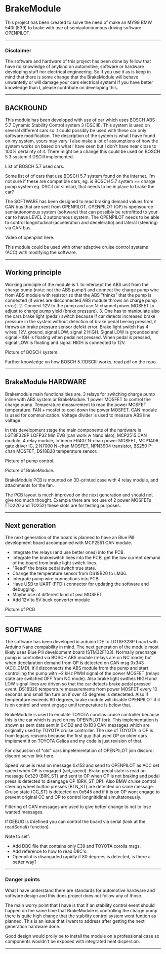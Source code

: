 # BrakeModule

This project has been created to solve the need of make an MY99 BMW 540i (E39) to brake with use of semiautonoumous driving software OPENPILOT.

---

### Disclaimer

The software and hardware of this project has been done by fellow that have no knowledge of anykind on automotive, software or hardware developing stuff nor electrical engineering. So if you use it as is keep in mind that there is some change that the BrakeModule will behave unwantetly or will damage your cars electrical system!
If you have better knowledge than I, please contribute on developing this.

---

## BACKROUND

This module has been developed with use of car which uses BOSCH ABS 5.7 Dynamic Stability Control system 3 (DSCIII). This system is used on several different cars so it could possibly be used with these car only software modification. The description of the system is what I have found on my system, yours may vary. I also make a lot of assumptions of how the system works on based on what I have seen but I don't have near close to 100% certainty of it. There might be a change this could be used on BOSCH 5.3 system if DSCIII implemented.

List of BOSCH 5.7 used cars.

Some list of of cars that use BOSCH 5.7 system found on the internet.
I'm not sure if these are compatible cars, eg. is BOSCH 5.7 system == charge pump system eg. DSCII (or similar), that needs to be in place to brake the car?

The SOFTWARE has been designed to read braking demand values from CAN bus that are sent from OPENPILOT. OPENPILOT (OP) is opensource semiautonomous system (software) that can possibly be retrofitted to your car to have LEVEL 2 autonomous system. The OPENPILOT needs to be able to control longnitudinal (acceleration and deceleratio) and lateral (steering) via CAN bus. 

Video of openpilot here.

This module could be used with other adaptive cruise control systems (ACC) with modifying the software.

---

## Working principle

Working principle of the module is 1. to intercept the ABS unit from the charge pump (note: not the ABS pump!) and connect the charge pump wire from ABS module with resistor so that the ABS "thinks" that the pump is connected (if wires are disconnected ABS module throws an charge pump error). 2. Connect 12V to the pump and use N-channel power MOSFET to adjust to charge pump yield (brake pressure). 3. One has to manipulate also the cars brake light (pedal) switch because if car detects increased brake pressure in the system without detection of brake pedal beeing pressed, it throws an brake pressure sensor defekt error. Brake light switch has 4 wires: 12V, ground, signal LOW, signal 2 HIGH. Signal LOW is grounded and signal HIGH is floating when pedal not pressed. When pedal is pressed, signal LOW is floating and signal HIGH is connected to 12V.

Picture of BOSCH system.

Further knowledge on how BOSCH 5.7/DSCIII works, read pdf on the repo.

---

## BrakeModule HARDWARE

Brakemodule main functionalities are. 3 relays for switching charge pump inline with ABS system or BrakeModule. 1 power MOSFET to control the charge pump. Temperature measurement to read the power MOSFET temperature. FAN + mosfet to cool down the power MOSFET. CAN module is used for communication. Voltage divider is used to measure ABS line voltage.

In this development stage the main components of the hardware is LGT8F328P LQFP32 MiniEVB (can work w Nano also), MCP2515 CAN module, 4 relay module, Infineon FR407 N-chan power MOSFET, MCP1406 gate driver IC, 2 N7000 N-chan MOSFET, NPN3904 transistor, BS250 P-chan MOSFET, DS18B20 temperature sensor.

Picture of pump control.

Picture of BrakeModule.

BrakeModule PCB is mounted on 3D-printed case with 4 relay module, and attachments for the fan.

The PCB layout is much improved on the next generation and should not give too much thought. Example there are not use of 2 power MOSFETs (TO220 and TO252) these slots are for testing purposes.

---

## Next generation

The next generation of the board is planned to have an Blue Pill development board accompanied with MCP2551 CAN module. 
- Integrate the relays (and use better ones) into the PCB. 
- Integrate the brakeswitch lines into the PCB, get the low current demand of the board from brake light switch lines.
- "Read" the brake pedal switch true state. 
- Change the temperature sensor from DS18B20 to LM36. 
- Integrate pump wire connections into PCB.
- Have USB to UART (FTDI) connector for updating the software and debugging.
- Maybe use of different kind of pwr MOSFET
- Add 12V to 5V buck converter module

Picture of PCB

---

## SOFTWARE

The software has been developed in arduino IDE to LGT8F328P board with Arduino Nano compability in mind. The next generation of the module most likely uses Blue Pill development board (STM32F103). Normally precharge pump is controlled via BOSCH ABS module (relays are on NC mode) but when decelaration demand from OP is detected on CAN msg 0x343 (ACC_CMD), it'll disconnects the ABS module from the pump and start controlling the pump with ~2 kHz PWM signal of the power MOSFET (relays state are switched OFF from NC mode). Also brake light swithes HIGH and LOW signal lines are driven so that the car detects brake pedal pressed event. DS18B20 temperature measurements from power MOSFET every 10 seconds and small fan turn on if over 45 degrees is detecteted. Also if temperature exceeds 80 degrees, brake module will disable OPENPILOT if it is on control and wont engage until temperature is below that.

BrakeModule is used to emulate TOYOTA corollas cruise controller because this is the car which is used on my OPENPILOT fork. This implementation is shown as sent data sent in 0x1D2 and 0x1D3 CAN messages which are originally used by TOYOTA cruise controller. The use of TOYOTA in OP is from legacy reasons because the first guy that used OP on older cars implement it on TOYOTA Celica and my code is just revision of that.

For discussion of "old" cars impelementation of OPENPILOT join discord: discord server link here.

Speed value is read on message 0x153 and send to OPENPILOT as ACC set speed when OP is engaged (set_speed). Brake pedal state is read on message 0x329 (BRK_ST) and sent to OP when OP is not braking and pedal press is detected to disengage OP (BRK_ST_OP). Also BMW cruise control steering wheel button presses (BTN_ST) are detected on same message. Cruise state (CC_ST) is detected on 0x545 and if it is on OP wont engage to prevent original CC and OP to control longnitidinal simultatoneusly.

Filtering of CAN messages are used to give better change to not to lose wanted messages.

If DEBUG is #defined you can control the board via serial (look at the readSerial() function).

Note to self:
- Add DBC file that contains only E39 and TOYOTA corolla msgs.
- Add reference to how to read DBC's.
- Openpilot is disangaded rapidly if 80 degrees is detected, is there a better way?

---

### Danger points
What I have understand there are standards for automotive hardware and software design and this does project does not follow any of those.

The main worry point that I have is that if an stability control event should happen on the same time that BrakeModule is controlling the charge pump there is quite high change that the stability control system wont funtion as planned. This is an issue that I want to address after getting the next generation hardware done.

Good design would prolly be to install the module on a professional case so components wouldn't be exposed with integrated heat dispersion.

---
